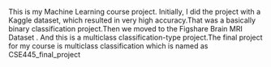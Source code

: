 This is my Machine Learning course project. Initially, I did the project with a Kaggle dataset, which resulted in very high accuracy.That was a basically binary classification project.Then we moved to the Figshare Brain MRI Dataset . And this is a multiclass  classification-type project.The final project for my course is multiclass classification which is named as CSE445_final_project
